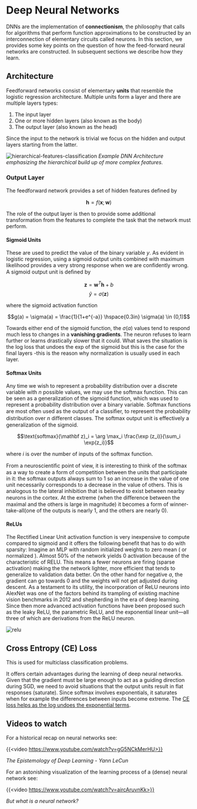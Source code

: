 # Deep Neural Networks 

DNNs are the implementation of **connectionism**, the philosophy that calls for algorithms that perform function approximations to be constructed by an interconnection of elementary circuits called neurons.  In this section, we provides some key points on the question of how the feed-forward neural networks are constructed. In subsequent sections we describe how they learn.  

## Architecture 

Feedforward networks consist of elementary **units** that resemble the logistic regression architecture. Multiple units form a layer and there are multiple layers types:

1. The input layer
2. One or more hidden layers (also known as the body)
3. The output layer (also known as the head)

Since the input to the network is trivial we focus on the hidden and output layers starting from the latter. 

![hierarchical-features-classification](images/hierarchical-features-classification.png)
_Example DNN Architecture emphasizing the hierarchical build up of more complex features._

### Output Layer

The feedforward network provides a set of hidden features deﬁned by 

$$\mathbf h=f(\mathbf x; \mathbf w)$$ 

The role of the output layer is then to provide some additional transformation from the features to complete the task that the network must perform. 

#### Sigmoid Units

These are used to predict the value of the binary variable $y$. As evident in logistic regression, using a sigmoid output units combined with maximum likelihood provides a very strong response when we are confidently wrong. A sigmoid output unit is deﬁned by

$$\mathbf z = \mathbf w^T \mathbf h + b$$
$$\hat y = \sigma(\mathbf z)$$

where the sigmoid activation function
       
$$g(a) = \sigma(a) = \frac{1}{1+e^{-a}}  \hspace{0.3in} \sigma(a) \in (0,1)$$

Towards either end of the sigmoid function, the $\sigma(a)$ values tend to respond much less to changes in a **vanishing gradients**. The neuron refuses to learn further or learns drastically slower that it could. What saves the situation is the log loss that undoes the exp of the sigmoid but this is the case for the final layers -this is the reason why normalization is usually used in each layer.  

#### Softmax Units

Any time we wish to represent a probability distribution over a discrete variable with $n$ possible values, we may use the softmax function. This can be seen as a generalization of the sigmoid function, which was used to represent a probability distribution over a binary variable. Softmax functions are most often used as the output of a classiﬁer, to represent the probability distribution over $n$ diﬀerent classes. The softmax output unit is effectively a generalization of the sigmoid.

$$\text{softmax}(\mathbf z)_i = \arg \max_i \frac{\exp (z_i)}{\sum_i \exp(z_i)}$$

where $i$ is over the number of inputs of the softmax function.

From a neuroscientiﬁc point of view, it is interesting to think of the softmax as a way to create a form of competition between the units that participate in it: the softmax outputs always sum to 1 so an increase in the value of one unit necessarily corresponds to a decrease in the value of others. This is analogous to the lateral inhibition that is believed to exist between nearby neurons in the cortex. At the extreme (when the diﬀerence between the maximal and the others is large in magnitude) it becomes a form of winner-take-all(one of the outputs is nearly 1, and the others are nearly 0).

#### ReLUs

The Rectified Linear Unit activation function is very inexpensive to compute compared to sigmoid and it offers the following benefit that has to do with sparsity: Imagine an MLP  with random initialized weights to zero mean ( or normalized ). Almost 50\% of the network yields 0 activation because of the characteristic of RELU. This means a fewer neurons are firing (sparse activation) making the the network lighter, more efficient that tends to generalize to validation data better.  On the other hand for negative $a$, the gradient can go towards 0 and the weights will not get adjusted during descent. As a testament to its utility, the incorporation of ReLU neurons into AlexNet was one of the factors behind its trampling of existing machine vision benchmarks in 2012 and shepherding in the era of deep learning. Since then more advanced activation functions have been proposed such as the leaky ReLU, the parametric ReLU, and the exponential linear unit—all three of which are derivations from the ReLU neuron. 

![relu](images/relu.png)


## Cross Entropy (CE) Loss

This is used for multiclass classification problems.

It offers certain advantages during the learning of deep neural networks. Given that the gradient must be large enough to act as a guiding direction during SGD,  we need to avoid situations that the output units result in flat responses (saturate). Since softmax involves exponentials, it saturates when for example the differences between inputs become extreme. The [CE loss helps as the log undoes the exponential terms](https://pytorch.org/docs/stable/generated/torch.nn.CrossEntropyLoss.html).


## Videos to watch

For a historical recap on neural networks see:

{{<video https://www.youtube.com/watch?v=gG5NCkMerHU>}}

_The Epistemology of Deep Learning - Yann LeCun_

For an astonishing visualization of the learning process of a (dense) neural network see:

{{<video https://www.youtube.com/watch?v=aircAruvnKk>}}

_But what is a neural network?_